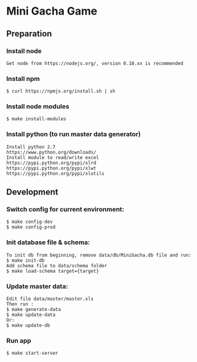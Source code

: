 # Mini Gacha Game

## Preparation
### Install node
    Get node from https://nodejs.org/, version 0.10.xx is recommended

### Install npm
    $ curl https://npmjs.org/install.sh | sh

### Install node modules
    $ make install-modules

### Install python (to run master data generator)
    Install python 2.7
    https://www.python.org/downloads/
    Install module to read/write excel
    https://pypi.python.org/pypi/xlrd
    https://pypi.python.org/pypi/xlwt
    https://pypi.python.org/pypi/xlutils

## Development
### Switch config for current environment:
    $ make config-dev
    $ make config-prod

### Init database file & schema:
    To init db from beginning, remove data/db/MiniGacha.db file and run:
    $ make init-db
    Add schema file to data/schema folder
    $ make load-schema target={target}

### Update master data:
    Edit file data/master/master.xls
    Then run :
    $ make generate-data
    $ make update-data
    Or:
    $ make update-db

### Run app
    $ make start-server